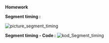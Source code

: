 **Homework**

**Segment timing  :**

![picture_segment_timing](https://user-images.githubusercontent.com/60688750/76663853-ba103680-6582-11ea-8dc0-708a9eea793b.png)


**Segment timing - Code :**
![kod_Segment_timing](https://user-images.githubusercontent.com/60688750/76663850-b7addc80-6582-11ea-9060-0da575f58b0e.png)
